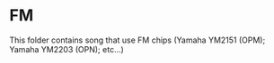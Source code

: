 # FM
This folder contains song that use FM chips (Yamaha YM2151 (OPM); Yamaha YM2203 (OPN); etc...)
